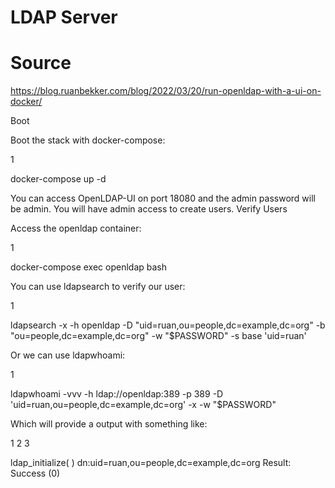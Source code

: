 # LDAP Server


# Source
https://blog.ruanbekker.com/blog/2022/03/20/run-openldap-with-a-ui-on-docker/


Boot


Boot the stack with docker-compose:

1

	

docker-compose up -d

You can access OpenLDAP-UI on port 18080 and the admin password will be admin. You will have admin access to create users.
Verify Users

Access the openldap container:

1

	

docker-compose exec openldap bash

You can use ldapsearch to verify our user:

1

	

ldapsearch -x -h openldap -D "uid=ruan,ou=people,dc=example,dc=org" -b "ou=people,dc=example,dc=org" -w "$PASSWORD" -s base 'uid=ruan'

Or we can use ldapwhoami:

1

	

ldapwhoami -vvv -h ldap://openldap:389 -p 389 -D 'uid=ruan,ou=people,dc=example,dc=org' -x -w "$PASSWORD"

Which will provide a output with something like:

1
2
3

	

ldap_initialize( <DEFAULT> )
dn:uid=ruan,ou=people,dc=example,dc=org
Result: Success (0)

